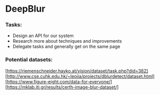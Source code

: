 # DeepBlur

### Tasks:

* Design an API for our system
* Research more about techniques and improvements
* Delegate tasks and generally get on the same page

### Potential datasets:

[https://riemenschneider.hayko.at/vision/dataset/task.php?did=382]
[http://www.cse.cuhk.edu.hk/~leojia/projects/dblurdetect/dataset.html]
[https://www.figure-eight.com/data-for-everyone/]
[https://mklab.iti.gr/results/certh-image-blur-dataset/]
